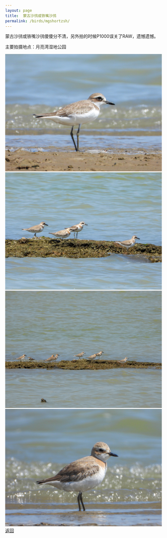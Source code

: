 ```yaml
---
layout: page
title: 	蒙古沙鸻或铁嘴沙鸻
permalink: /birds/mgshortzsh/
---
```

蒙古沙鸻或铁嘴沙鸻傻傻分不清，另外拍的时候P1000误关了RAW，遗憾遗憾。

主要拍摄地点：月亮湾湿地公园

![](../picture/蒙古沙鸻或铁嘴沙鸻/DSCN8895.jpg)
![](../picture/蒙古沙鸻或铁嘴沙鸻/DSCN8905.jpg)
![](../picture/蒙古沙鸻或铁嘴沙鸻/DSCN8906.jpg)
![](../picture/蒙古沙鸻或铁嘴沙鸻/DSCN8929.jpg)
[返回](../../)
